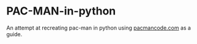 # PAC-MAN-in-python
An attempt at recreating pac-man in python using [pacmancode.com](https://pacmancode.com/) as a guide.
